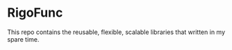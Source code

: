 # RigoFunc
This repo contains the reusable, flexible, scalable libraries that written in my spare time.
